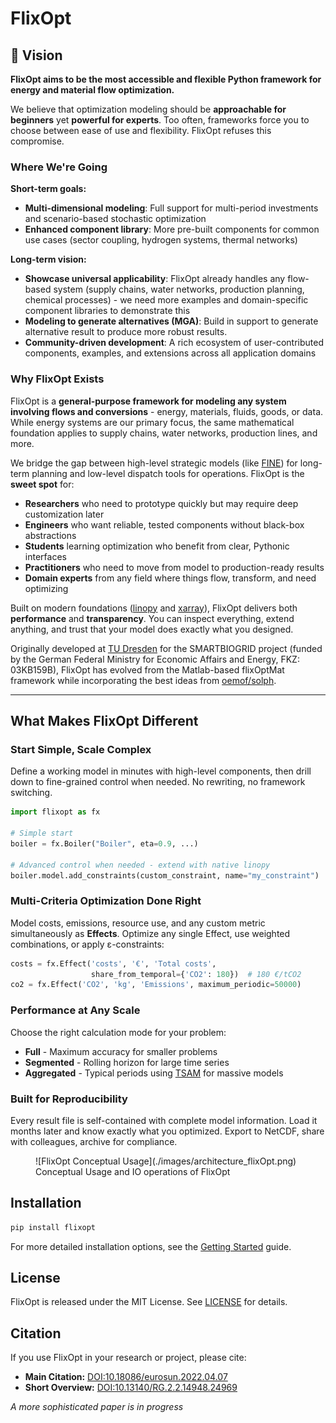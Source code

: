 # FlixOpt

## 🎯 Vision

**FlixOpt aims to be the most accessible and flexible Python framework for energy and material flow optimization.**

We believe that optimization modeling should be **approachable for beginners** yet **powerful for experts**. Too often, frameworks force you to choose between ease of use and flexibility. FlixOpt refuses this compromise.

### Where We're Going

**Short-term goals:**

- **Multi-dimensional modeling**: Full support for multi-period investments and scenario-based stochastic optimization
- **Enhanced component library**: More pre-built components for common use cases (sector coupling, hydrogen systems, thermal networks)

**Long-term vision:**

- **Showcase universal applicability**: FlixOpt already handles any flow-based system (supply chains, water networks, production planning, chemical processes) - we need more examples and domain-specific component libraries to demonstrate this
- **Modeling to generate alternatives (MGA)**: Build in support to generate alternative result to produce more robust results.
- **Community-driven development**: A rich ecosystem of user-contributed components, examples, and extensions across all application domains

### Why FlixOpt Exists

FlixOpt is a **general-purpose framework for modeling any system involving flows and conversions** - energy, materials, fluids, goods, or data. While energy systems are our primary focus, the same mathematical foundation applies to supply chains, water networks, production lines, and more.

We bridge the gap between high-level strategic models (like [FINE](https://github.com/FZJ-IEK3-VSA/FINE)) for long-term planning and low-level dispatch tools for operations. FlixOpt is the **sweet spot** for:

- **Researchers** who need to prototype quickly but may require deep customization later
- **Engineers** who want reliable, tested components without black-box abstractions
- **Students** learning optimization who benefit from clear, Pythonic interfaces
- **Practitioners** who need to move from model to production-ready results
- **Domain experts** from any field where things flow, transform, and need optimizing

Built on modern foundations ([linopy](https://github.com/PyPSA/linopy/) and [xarray](https://github.com/pydata/xarray)), FlixOpt delivers both **performance** and **transparency**. You can inspect everything, extend anything, and trust that your model does exactly what you designed.

Originally developed at [TU Dresden](https://github.com/gewv-tu-dresden) for the SMARTBIOGRID project (funded by the German Federal Ministry for Economic Affairs and Energy, FKZ: 03KB159B), FlixOpt has evolved from the Matlab-based flixOptMat framework while incorporating the best ideas from [oemof/solph](https://github.com/oemof/oemof-solph).

---

## What Makes FlixOpt Different

### Start Simple, Scale Complex
Define a working model in minutes with high-level components, then drill down to fine-grained control when needed. No rewriting, no framework switching.

```python
import flixopt as fx

# Simple start
boiler = fx.Boiler("Boiler", eta=0.9, ...)

# Advanced control when needed - extend with native linopy
boiler.model.add_constraints(custom_constraint, name="my_constraint")
```

### Multi-Criteria Optimization Done Right
Model costs, emissions, resource use, and any custom metric simultaneously as **Effects**. Optimize any single Effect, use weighted combinations, or apply ε-constraints:

```python
costs = fx.Effect('costs', '€', 'Total costs',
                  share_from_temporal={'CO2': 180})  # 180 €/tCO2
co2 = fx.Effect('CO2', 'kg', 'Emissions', maximum_periodic=50000)
```

### Performance at Any Scale
Choose the right calculation mode for your problem:

- **Full** - Maximum accuracy for smaller problems
- **Segmented** - Rolling horizon for large time series
- **Aggregated** - Typical periods using [TSAM](https://github.com/FZJ-IEK3-VSA/tsam) for massive models

### Built for Reproducibility
Every result file is self-contained with complete model information. Load it months later and know exactly what you optimized. Export to NetCDF, share with colleagues, archive for compliance.

<figure markdown>
  ![FlixOpt Conceptual Usage](./images/architecture_flixOpt.png)
  <figcaption>Conceptual Usage and IO operations of FlixOpt</figcaption>
</figure>

## Installation

```bash
pip install flixopt
```

For more detailed installation options, see the [Getting Started](getting-started.md) guide.

## License

FlixOpt is released under the MIT License. See [LICENSE](https://github.com/flixopt/flixopt/blob/main/LICENSE) for details.

## Citation

If you use FlixOpt in your research or project, please cite:

- **Main Citation:** [DOI:10.18086/eurosun.2022.04.07](https://doi.org/10.18086/eurosun.2022.04.07)
- **Short Overview:** [DOI:10.13140/RG.2.2.14948.24969](https://doi.org/10.13140/RG.2.2.14948.24969)

*A more sophisticated paper is in progress*
